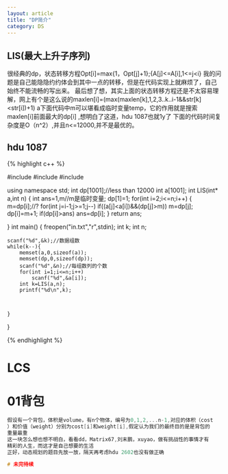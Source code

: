 ```yaml
---
layout: article
title: "DP简介"
category: DS
---
```

## LIS(最大上升子序列)

很经典的dp，状态转移方程Opt[i]=max{1，Opt[j]+1};{A[j]<=A[i],1<=j<i}
我的问题是自己能隐隐约约体会到其中一点的转移，但是在代码实现上就麻烦了，自己
始终不能流畅的写出来。
最后想了想，其实上面的状态转移方程还是不太容易理解，网上有个是这么说的maxlen[i]=(max(maxlen[k],1,2,3..k..i-1&&str[k]<str[i])+1)
a下面代码中m可以堪看成临时变量temp，它的作用就是搜索maxlen[i]前面最大的dp[i]
,想明白了这道，hdu 1087也就1y了
下面的代码时间复杂度是O（n^2）,并且n<=12000,并不是最优的。

## hdu 1087
{% highlight c++ %}

#include<cstring>
#include<cstdio>
#include<iostream>

using namespace std;
int dp[1001];//less than 12000
int a[1001];
int LIS(int* a,int n)
{
	int ans=1,m//m是临时变量;
	dp[1]=1;
	for(int i=2;i<=n;i++)
	{
		m=dp[i];//?
		for(int j=i-1;j>=1;j--)
			if((a[j]<a[i])&&(dp[j]>m))
				m=dp[j];
			dp[i]=m+1;
			if(dp[i]>ans)
				ans=dp[i];
	}
	return ans;

}
int main()
{
	freopen("in.txt","r",stdin);
	int k;
	int n;

	scanf("%d",&k);//数据组数
	while(k--){
		memset(a,0,sizeof(a));
		memset(dp,0,sizeof(dp));
		scanf("%d",&n);//每组数列的个数
		for(int i=1;i<=n;i++)
			scanf("%d",&a[i]);
		int k=LIS(a,n);
		printf("%d\n",k);



	}



}

{% endhighlight %}



# LCS
# 01背包
```c
假设有一个背包，体积是volume，有n个物体，编号为0,1,2,...n-1,对应的体积（cost
）和价值（weight）分别为cost[i]和weight[i],假定认为我们的最终目的是是背包的
重量最重
这一块怎么想也想不明白，看看dd，Matrix67,刘末鹏，xuyao，做有挑战性的事情才有
精彩的人生，而这才是自己想要的生活
正好，动态规划的题目先放一放，隔天再考虑hdu 2602也没有做正确

# 未完待续
